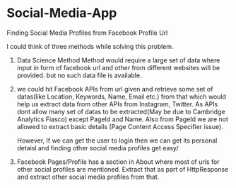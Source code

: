 # Social-Media-App
Finding Social Media Profiles from Facebook Profile Url


I could think of three methods while solving this problem.
1. Data Science Method
  Method would require a large set of data where input in form of facebook url and other from different websites will be provided.
         but no such data file is available.
         
2. we could hit Facebook APIs from url given and retrieve some set of datas(like Location, Keywords, Name, Email etc.) from that which      would help us extract data from other APIs from Instagram, Twitter.
   As APIs dont allow many set of datas to be extracted(May be due to Cambridge Analytics Fiasco) except PageId and Name. Also from PageId we are not allowed to extract basic details (Page Content Access Specifier issue).
   
   However, If we can get the user to login then we can get its personal detaisl and finding other social media profiles get easy/
   
   
3. Facebook Pages/Profile has a  section in About where most of urls for other social profiles are mentioned. Extract that as part of HttpResponse and extract other social media profiles from that.
